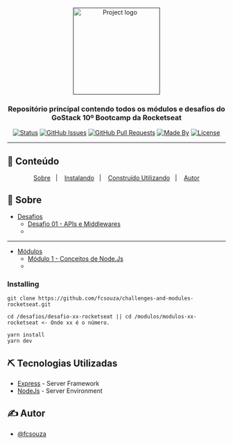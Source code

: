 <p align="center">
  <a href="" rel="noopener">
 <img width=200px src="https://rocketseat-cdn.s3-sa-east-1.amazonaws.com/bootcamp-header.png" alt="Project logo"></a>
</p>

<h3 align="center">Repositório principal contendo todos os módulos e desafios do GoStack 10º Bootcamp da Rocketseat</h3>

<div align="center">

[![Status](https://img.shields.io/badge/status-active-success.svg)]()
[![GitHub Issues](https://img.shields.io/github/languages/count/fcsouza/challenges-and-modules-rocketseat)]()
[![GitHub Pull Requests](https://img.shields.io/github/last-commit/fcsouza/challenges-and-modules-rocketseat)]()
[![Made By](https://img.shields.io/badge/Made%20By-Fabricio%20Cavalcante-brightgreen)]()
[![License](https://img.shields.io/badge/license-MIT-blue.svg)](/LICENSE)

</div>

---

## 📝 Conteúdo
<p align="center">
<a href="#about">Sobre</a>&nbsp;&nbsp;&nbsp;|&nbsp;&nbsp;&nbsp;
<a href="#installing">Instalando</a>&nbsp;&nbsp;&nbsp;|&nbsp;&nbsp;&nbsp;
<a href="#built_using">Construído Utilizando</a>&nbsp;&nbsp;&nbsp;|&nbsp;&nbsp;&nbsp;
<a href="#authors">Autor</a>
</p>


## 🧐 Sobre <a name = "about"></a>
* [Desafios](https://github.com/fcsouza/challenges-and-modules-rocketseat/tree/master/Desafios)
  * [Desafio 01 - APIs e Middlewares](https://github.com/fcsouza/challenges-and-modules-rocketseat/tree/master/Desafios/desafio-01-rocketseat)
  * [](http://github.com)
  
---

* [Módulos](https://github.com/fcsouza/challenges-and-modules-rocketseat/tree/master/Modulos)
  * [Módulo 1 - Conceitos de Node.Js](https://github.com/fcsouza/challenges-and-modules-rocketseat/tree/master/Modulos/modulo-01-rocketseat)
  * [](http://github.com)

### Installing <a name = "installing"></a>

```
git clone https://github.com/fcsouza/challenges-and-modules-rocketseat.git

cd /desafios/desafio-xx-rocketseat || cd /modulos/modulos-xx-rocketseat <- Onde xx é o número.

yarn install
yarn dev
```

## ⛏️ Tecnologias Utilizadas <a name = "built_using"></a>

- [Express](https://expressjs.com/) - Server Framework
- [NodeJs](https://nodejs.org/en/) - Server Environment

## ✍️ Autor <a name = "authors"></a>

- [@fcsouza](https://github.com/fcsouza)
